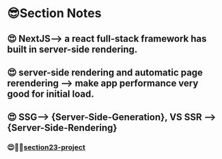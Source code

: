# 😎Section Notes

## 😍 NextJS--> a react full-stack framework has built in server-side rendering.

## 😍 server-side rendering and automatic page rerendering --> make app performance very good for initial load.

## 😍 SSG--> {Server-Side-Generation}, VS SSR --> {Server-Side-Rendering}

### 😍🐳🐳[section23-project](https://nextjs-project-ashen-beta.vercel.app/)

